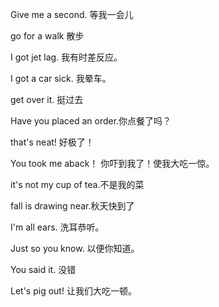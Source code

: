 Give me a second. 等我一会儿

go for a walk 散步

I got jet lag. 我有时差反应。

I got a car sick. 我晕车。

get over it. 挺过去

Have you placed an order.你点餐了吗？

that's neat! 好极了！

You took me aback！ 你吓到我了！使我大吃一惊。

it's not my cup of tea.不是我的菜

fall is drawing near.秋天快到了

I'm all ears. 洗耳恭听。

Just so you know. 以便你知道。

You said it.  没错

Let's pig out!  让我们大吃一顿。